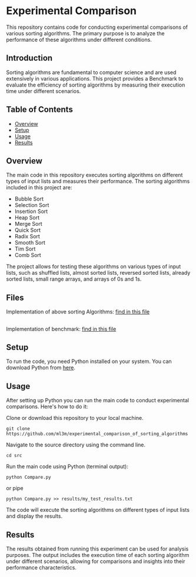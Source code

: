 # Experimental Comparison

This repository contains code for conducting experimental comparisons of various sorting algorithms. The primary purpose is to analyze the performance of these algorithms under different conditions.

## Introduction

Sorting algorithms are fundamental to computer science and are used extensively in various applications. This project provides a Benchmark to evaluate the efficiency of sorting algorithms by measuring their execution time under different scenarios.

## Table of Contents

- [Overview](#overview)
- [Setup](#setup)
- [Usage](#usage)
- [Results](#results)

## Overview

The main code in this repository executes sorting algorithms on different types of input lists and measures their performance. The sorting algorithms included in this project are:

- Bubble Sort
- Selection Sort
- Insertion Sort
- Heap Sort
- Merge Sort
- Quick Sort
- Radix Sort
- Smooth Sort
- Tim Sort
- Comb Sort

The project allows for testing these algorithms on various types of input lists, such as shuffled lists, almost sorted lists, reversed sorted lists, already sorted lists, small range arrays, and arrays of 0s and 1s.

## Files
Implementation of above sorting Algorithms:
[find in this file](src/PySortAlgos.py)
##
Implementation of benchmark:
[find in this file](src/Compare.py)
## Setup

To run the code, you need Python installed on your system. You can download Python from [here](https://www.python.org/downloads/).

## Usage
After setting up Python you can run the main code to conduct experimental comparisons. Here's how to do it:

Clone or download this repository to your local machine.
```
git clone https://github.com/ml3m/experimental_comparison_of_sorting_algorithms
```
Navigate to the source directory using the command line.
```
cd src
```
Run the main code using Python (terminal output):
```
python Compare.py
```
or pipe
```
python Compare.py >> results/my_test_results.txt
```

The code will execute the sorting algorithms on different types of input lists and display the results.

## Results
The results obtained from running this experiment can be used for analysis purposes. The output includes the execution time of each sorting algorithm under different scenarios, allowing for comparisons and insights into their performance characteristics.

